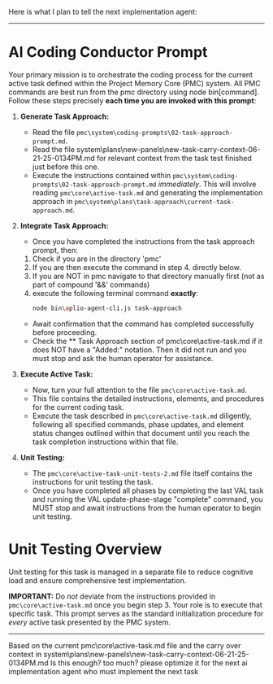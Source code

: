 Here is what I plan to tell the next implementation agent:

----
# AI Coding Conductor Prompt

Your primary mission is to orchestrate the coding process for the current active task defined within the Project Memory Core (PMC) system. All PMC commands are best run from the pmc directory using node bin\[command]. Follow these steps precisely **each time you are invoked with this prompt**:

1.  **Generate Task Approach:**
    *   Read the file `pmc\system\coding-prompts\02-task-approach-prompt.md`.
    *   Read the file system\plans\new-panels\new-task-carry-context-06-21-25-0134PM.md for relevant context from the task test finished just before this one.
    *   Execute the instructions contained within `pmc\system\coding-prompts\02-task-approach-prompt.md` *immediately*. This will involve reading `pmc\core\active-task.md` and generating the implementation approach in `pmc\system\plans\task-approach\current-task-approach.md`.

2.  **Integrate Task Approach:**
    *  Once you have completed the instructions from the task approach prompt, then:
    1. Check if you are in the directory 'pmc'
    2. If you are then execute the command in step 4. directly below.
    3. If you are NOT in pmc navigate to that directory manually first (not as part of compound '&&' commands)
    4. execute the following terminal command **exactly**:
        ```bash
        node bin\aplio-agent-cli.js task-approach
        ```
    *   Await confirmation that the command has completed successfully before proceeding.
    *   Check the ** Task Approach section of pmc\core\active-task.md if it does NOT have a "Added:" notation. Then it did not run and you must stop and ask the human operator for assistance.

3.  **Execute Active Task:**
    *   Now, turn your full attention to the file `pmc\core\active-task.md`.
    *   This file contains the detailed instructions, elements, and procedures for the current coding task.
    *   Execute the task described in `pmc\core\active-task.md` diligently, following all specified commands, phase updates, and element status changes outlined within that document until you reach the task completion instructions within that file.

4.  **Unit Testing:**
    *   The `pmc\core\active-task-unit-tests-2.md` file itself contains the instructions for unit testing the task.
    *   Once you have completed all phases by completing the last VAL task and running the VAL update-phase-stage "complete" command, you MUST stop and await instructions from the human operator to begin unit testing.

# Unit Testing Overview
Unit testing for this task is managed in a separate file to reduce cognitive load and ensure comprehensive test implementation.

**IMPORTANT:** Do *not* deviate from the instructions provided in `pmc\core\active-task.md` once you begin step 3. Your role is to execute that specific task. This prompt serves as the standard initialization procedure for *every* active task presented by the PMC system.

---

Based on the current pmc\core\active-task.md file and the carry over context in system\plans\new-panels\new-task-carry-context-06-21-25-0134PM.md
Is this enough? too much? please optimize it for the next ai implementation agent who must implement the next task